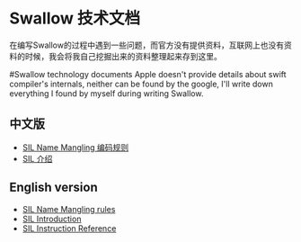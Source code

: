 # Swallow 技术文档
在编写Swallow的过程中遇到一些问题，而官方没有提供资料，互联网上也没有资料的时候，我会将我自己挖掘出来的资料整理起来存到这里。

#Swallow technology documents
Apple doesn't provide details about swift compiler's internals, neither can be found by the google, I'll write down everything I found by myself during writing Swallow.


## 中文版
* [SIL Name Mangling 编码规则](zh-cn/sil-1-mangling)
* [SIL 介绍](zh-cn/sil-2-introduction)


## English version
* [SIL Name Mangling rules](en/sil-1-mangling)
* [SIL Introduction](en/sil-2-introduction)
* [SIL Instruction Reference](en/sil-3-instruction-references)
